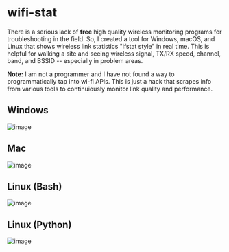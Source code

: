 # wifi-stat
There is a serious lack of **free** high quality wireless monitoring programs for troubleshooting in the field. So, I created a tool for Windows, macOS, and Linux that shows wireless link statistics "ifstat style" in real time. This is helpful for walking a site and seeing wireless signal, TX/RX speed, channel, band, and BSSID -- especially in problem areas.

**Note:** I am not a programmer and I have not found a way to programmatically tap into wi-fi APIs. This is just a hack that scrapes info from various tools to continuiously monitor link quality and performance.

## Windows
![image](https://user-images.githubusercontent.com/124594745/224514445-d0ab4ce6-cc2d-4355-9632-81210468f8a3.png)

## Mac
![image](https://user-images.githubusercontent.com/124594745/224514672-512d6239-e5e2-4687-85be-4cf47411f38c.png)


## Linux (Bash)
![image](https://user-images.githubusercontent.com/124594745/224514714-8dc2bc33-0929-43e7-8cc9-5309e6f69093.png)


## Linux (Python)
![image](https://user-images.githubusercontent.com/124594745/224516113-3deb356f-4a19-4ce0-83b0-9d83d99ed375.png)
